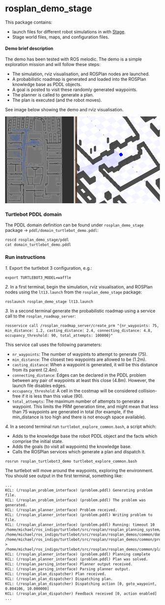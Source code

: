 # rosplan_demo_stage

This package contains:

- launch files for different robot simulations in with [Stage](http://wiki.ros.org/stage).
- Stage world files, maps, and configuration files.

#### Demo brief description

The demo has been tested with ROS melodic. The demo is a simple exploration mission and will follow these steps:
- The simulation, rviz visualisation, and ROSPlan nodes are launched.
- A probabilistic roadmap is generated and loaded into the ROSPlan knowledge base as PDDL objects.
- A goal is posted to visit these randomly generated waypoints.
- The planner is called to generate a plan.
- The plan is executed (and the robot moves).

See image below showing the demo and rviz visualisation.

![demo screenshot](rosplan_demo_stage.png?raw=true)

### Turtlebot PDDL domain

The PDDL domain definition can be found under `rosplan_demo_stage` package -> `pddl/domain_turtlebot_demo.pddl`:

```
roscd rosplan_demo_stage/pddl
cat domain_turtlebot_demo.pddl
```
### Run instructions

*1.* Export the turtlebot 3 configuration, e.g.:
```
export TURTLEBOT3_MODEL=waffle
```

*2.* In a first terminal, begin the simulation, rviz visualisation, and ROSPlan nodes using the `lt13.launch` from the `rosplan_demo_stage` package:
```
roslaunch rosplan_demo_stage lt13.launch
```

*3.* In a second terminal generate the probabilistic roadmap using a service call to the `rosplan_roadmap_server`:
```
rosservice call /rosplan_roadmap_server/create_prm "{nr_waypoints: 75, min_distance: 1.2, casting_distance: 2.4, connecting_distance: 4.8, occupancy_threshold: 90, total_attempts: 100000}"
```
This service call uses the following parameters:
- `nr_waypoints`: The number of waypints to attempt to generate (75).
- `min_distance`: The closest two waypoints are allowed to be (1.2m).
- `casting_distance`: When a waypoint is generated, it will be this distance from its parent (2.4m).
- `connecting_distance`: Edges can be declared in the PDDL problem between any pair of waypoints at least this close (4.8m). However, the launch file disables edges.
- `occupancy_threshold`: A cell in the costmap will be considered collision-free if it is less than this value (90).
- `total_attempts`: The maximum number of attempts to generate a waypoint. This limits the PRM generation time, and might mean that less than 75 waypoints are generated in total (for example, if the min_distance is too high and there is not enough space available).

*4.* In a second terminal run `turtlebot_explore_common.bash`, a script which:
- Adds to the knowledge base the robot PDDL object and the facts which comprise the initial state.
- Adds the goals (to visit all waypoints) the knowledge base.
- Calls the ROSPlan services which generate a plan and dispatch it.
```
rosrun rosplan_turtlebot3_demo turtlebot_explore_common.bash
```

The turtlebot will move around the waypoints, exploring the environment. You should see output in the first terminal, something like:
```
...
KCL: (/rosplan_problem_interface) (problem.pddl) Generating problem file.
KCL: (/rosplan_problem_interface) (problem.pddl) The problem was generated.
KCL: (/rosplan_planner_interface) Problem received.
KCL: (/rosplan_planner_interface) (problem.pddl) Writing problem to file.
KCL: (/rosplan_planner_interface) (problem.pddl) Running: timeout 10 /home/michael/ros_indigo/turtlebot/src/rosplan/rosplan_planning_system/common/bin/popf /home/michael/ros_indigo/turtlebot/src/rosplan/rosplan_demos/common/domain_turtlebot_demo.pddl /home/michael/ros_indigo/turtlebot/src/rosplan/rosplan_demos/common/problem.pddl > /home/michael/ros_indigo/turtlebot/src/rosplan/rosplan_demos/common/plan.pddl
KCL: (/rosplan_planner_interface) (problem.pddl) Planning complete
KCL: (/rosplan_planner_interface) (problem.pddl) Plan was solved.
KCL: (/rosplan_parsing_interface) Planner output received.
KCL: (/rosplan_parsing_interface) Parsing planner output.
KCL: (/rosplan_plan_dispatcher) Plan received.
KCL: (/rosplan_plan_dispatcher) Dispatching plan.
KCL: (/rosplan_plan_dispatcher) Dispatching action [0, goto_waypoint, 0.804106, 10.000000]
KCL: (/rosplan_plan_dispatcher) Feedback received [0, action enabled]
...
```
